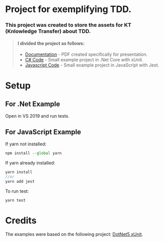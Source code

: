 # Project for exemplifying TDD.

### This project was created to store the assets for KT (Knlowledge Transfer) about TDD.

> #### I divided the project as follows:
>
> - [Documentation](/docs) - PDF created specifically for presentation.
> - [C# Code](/csharp-code) - Small example project in .Net Core with xUnit.
> - [Javascript Code](/javascript-code) - Small example project in JavaScript with Jest.

# Setup

## For .Net Example

Open in VS 2019 and run tests.

## For JavaScript Example

If yarn not installed:

```javascript
npm install --global yarn
```

If yarn already installed:

```javascript
yarn install
//or
yarn add jest
```

To run test:

```javascript
yarn test
```

# Credits

The examples were based on the following project: [DotNet5 xUnit](https://github.com/renatogroffe/DotNet5-xUnit).
